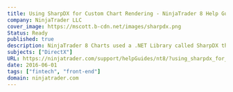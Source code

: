 ```yaml
---
title: Using SharpDX for Custom Chart Rendering - NinjaTrader 8 Help Guide
company: NinjaTrader LLC
cover_image: https://mscott.b-cdn.net/images/sharpdx.png
Status: Ready
published: true
description: NinjaTrader 8 Charts used a .NET Library called SharpDX that worked with the native Microsoft DirectX API. This was a major overhaul from the previously used GDI namespace and in efforts to help provide better for support for custom chart rendering, I was tasked with designing a tutorial to help users understand the new information that came along with the updated requirements.
subjects: ["DirectX"]
URL: https://ninjatrader.com/support/helpGuides/nt8/?using_sharpdx_for_custom_chart_rendering.htm
date: 2016-06-01
tags: ["fintech", "front-end"]
domain: ninjatrader.com
---
```


